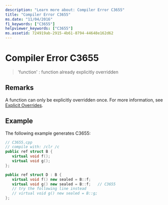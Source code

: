 ```yaml
---
description: "Learn more about: Compiler Error C3655"
title: "Compiler Error C3655"
ms.date: "11/04/2016"
f1_keywords: ["C3655"]
helpviewer_keywords: ["C3655"]
ms.assetid: 724919ab-2915-4b61-8794-44648e162d62
---
```

# Compiler Error C3655

> 'function' : function already explicitly overridden

## Remarks

A function can only be explicitly overridden once. For more information, see [Explicit Overrides](../../extensions/explicit-overrides-cpp-component-extensions.md).

## Example

The following example generates C3655:

```cpp
// C3655.cpp
// compile with: /clr /c
public ref struct B {
   virtual void f();
   virtual void g();
};

public ref struct D : B {
   virtual void f() new sealed = B::f;
   virtual void g() new sealed = B::f;   // C3655
   // try the following line instead
   // virtual void g() new sealed = B::g;
};
```
